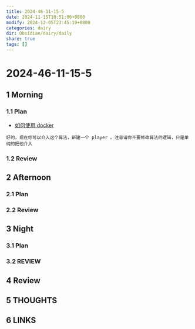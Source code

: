 ```yaml
---
title: 2024-46-11-15-5
date: 2024-11-15T10:51:06+0800
modify: 2024-12-05T23:45:19+0800
categories: dairy
dir: Obsidian/dairy/daily
share: true
tags: []
---
```


# 2024-46-11-15-5

## 1 Morning

### 1.1 Plan

- [如何使用 docker](%E5%A6%82%E4%BD%95%E4%BD%BF%E7%94%A8%20docker.md)

```
好的，现在你可以介入这个算法，新建一个 player 。注意请你不要修改算法的逻辑，只是单纯的把他介入
```

### 1.2 Review

## 2 Afternoon

### 2.1 Plan

### 2.2 Review

## 3 Night

### 3.1 Plan

### 3.2 REVIEW

## 4 Review

## 5 THOUGHTS

## 6 LINKS